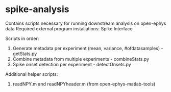 # spike-analysis

Contains scripts necessary for running downstream analysis on open-ephys data
Required external program installations: Spike Interface

Scripts in order:
1. Generate metadata per experiment (mean, variance, #ofdatasamples) - getStats.py
2. Combine metadata from multiple experiments - combineStats.py
3. Spike onset detection per experiment - detectOnsets.py

Additional helper scripts:
1. readNPY.m and readNPYheader.m (from open-ephys-matlab-tools)

